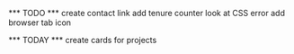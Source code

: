 *** TODO ***
create contact link 
add tenure counter
look at CSS error
add browser tab icon




*** TODAY ***
create cards for projects



